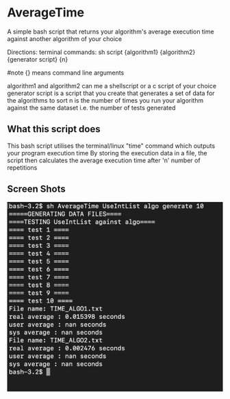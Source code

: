 # AverageTime
A simple bash script that returns your algorithm's average execution time against another algorithm of your choice


Directions:
terminal commands:
sh script {algorithm1} {algorithm2} {generator script} {n}

#note {} means command line arguments

algorithm1 and algorithm2 can me a shellscript or a c script of your choice
generator script is a script that you create that generates a set of data for the algorithms to sort
n is the number of times you run your algorithm against the same dataset i.e. the number of tests generated


## What this script does ##
This bash script utilises the terminal/linux "time" command which outputs your program execution time
By storing the execution data in a file, the script then calculates the average execution time after 'n' number of repetitions


## Screen Shots ##
![a screenshot of the program at work](Script_image.png)
